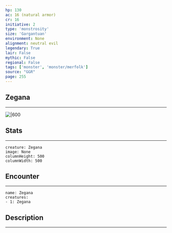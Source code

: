 ```yaml
---
hp: 130
ac: 16 (natural armor)
cr: 16
initiative: 2
type: 'monstrosity'    
size: 'Gargantuan'
environment: None
alignment: neutral evil
legendary: True
lair: False
mythic: False
regional: False
tags: ['monster', 'monster/merfolk']
source: "GGR"
page: 255
---
```


## Zegana
---

![|600](D:/Program%20Files/5e.tools/img/bestiary/GGR/Zegana.jpg)

## Stats
---

```statblock
creature: Zegana
image: None
columnHeight: 500
columnWidth: 500
```

## Encounter
---

```encounter-table
name: Zegana
creatures:
- 1: Zegana
```

## Description
---




